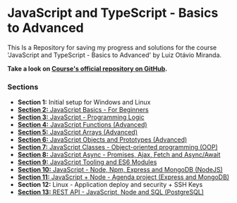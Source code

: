 # JavaScript and TypeScript - Basics to Advanced

This Is a Repository for saving my progress and solutions for the course 'JavaScript and TypeScript - Basics to Advanced' by Luiz Otávio Miranda.

**Take a look on [Course's official repository on GitHub](https://github.com/luizomf/curso-js).**

### Sections

* **Section 1:** Initial setup for Windows and Linux
* [**Section 2:** JavaScript Basics - For Beginners](https://github.com/fernandaorms/js-course/tree/main/Section02)
* [**Section 3:** JavaScript - Programming Logic](https://github.com/fernandaorms/js-course/tree/main/Section03)
* [**Section 4:** JavaScript Functions (Advanced)](https://github.com/fernandaorms/js-course/tree/main/Section04)
* [**Section 5:** JavaScript Arrays (Advanced)](https://github.com/fernandaorms/js-course/tree/main/Section05)
* [**Section 6:** JavaScript Objects and Prototypes (Advanced)](https://github.com/fernandaorms/js-course/tree/main/Section06)
* [**Section 7:** JavaScript Classes - Object-oriented programming (OOP)](https://github.com/fernandaorms/js-course/tree/main/Section07)
* [**Section 8:** JavaScript Async - Promises, Ajax, Fetch and Async/Await](https://github.com/fernandaorms/js-course/tree/main/Section08)
* [**Section 9:** JavaScript Tooling and ES6 Modules](https://github.com/fernandaorms/js-course/tree/main/Section09)
* [**Section 10:** JavaScript - Node, Npm, Express and MongoDB (NodeJS)](https://github.com/fernandaorms/js-course/tree/main/Section10)
* [**Section 11:** JavaScript + Node - Agenda project (Express and MongoDB)](https://github.com/fernandaorms/agenda-nodejs)
* **Section 12:** Linux - Application deploy and security + SSH Keys
* [**Section 13:** REST API - JavaScript, Node and SQL (PostgreSQL)](https://github.com/fernandaorms/students-rest-api/tree/main)